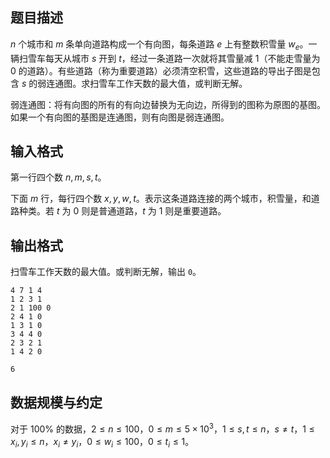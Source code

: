 ## 题目描述

$n$ 个城市和 $m$ 条单向道路构成一个有向图，每条道路 $e$ 上有整数积雪量 $w_e$。一辆扫雪车每天从城市 $s$ 开到 $t$，经过一条道路一次就将其雪量减 $1$（不能走雪量为 $0$ 的道路）。有些道路（称为重要道路）必须清空积雪，这些道路的导出子图是包含 $s$ 的弱连通图。求扫雪车工作天数的最大值，或判断无解。

弱连通图：将有向图的所有的有向边替换为无向边，所得到的图称为原图的基图。如果一个有向图的基图是连通图，则有向图是弱连通图。

## 输入格式

第一行四个数 $n,m,s,t$。

下面 $m$ 行，每行四个数 $x,y,w,t$。表示这条道路连接的两个城市，积雪量，和道路种类。若 $t$ 为 $0$ 则是普通道路，$t$ 为 $1$ 则是重要道路。

## 输出格式

扫雪车工作天数的最大值。或判断无解，输出 `0`。

```input1
4 7 1 4 
1 2 3 1 
2 1 100 0 
2 4 1 0 
1 3 1 0 
3 4 4 0 
2 3 2 1 
1 4 2 0
```

```output1
6
```

## 数据规模与约定

对于 $100\%$ 的数据，$2 \le n \le 100$，$0 \le m \le 5 \times 10^3$，$1 \le s,t \le n$，$s \ne t$，$1 \le x_i,y_i \le n$，$x_i \ne y_i$，$0 \le w_i \le 100$，$0 \le t_i \le 1$。

